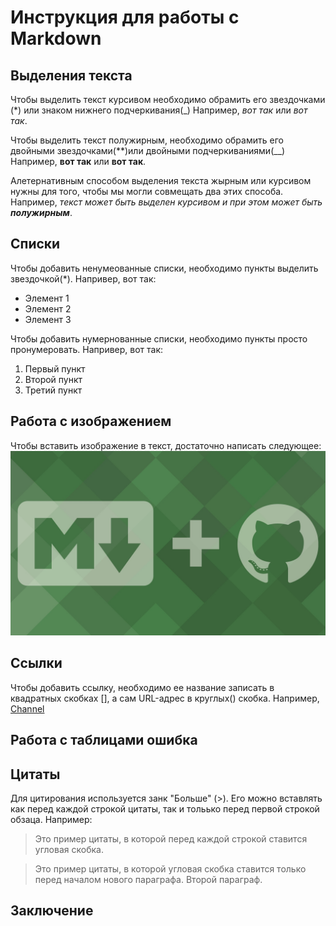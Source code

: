 # Инструкция для работы с Markdown

## Выделения текста

Чтобы выделить текст курсивом необходимо обрамить его звездочками (*) или знаком нижнего подчеркивания(_) Например, *вот так* или _вот так_.

Чтобы выделить текст полужирным, необходимо обрамить его двойными звездочками(**)или двойными подчеркиваниями(__) Например, **вот так** или __вот так__.

Алетернативным способом выделения текста жырным или курсивом нужны для того, чтобы мы могли совмещать два этих способа. Например, _текст может быть выделен курсивом и при этом может быть **полужирным**_.

## Списки

Чтобы добавить ненумеованные списки, необходимо пункты  выделить звездочкой(*). Напривер, вот так:
* Элемент 1
* Элемент 2
* Элемент 3

Чтобы добавить нумернованные списки, необходимо пункты просто пронумеровать. Напривер, вот так:

1. Первый пункт
2. Второй пункт
3. Третий пункт



## Работа с изображением

Чтобы вставить изображение в текст, достаточно написать следующее:
![Markdown](imeges.jpg)

## Ссылки

Чтобы добавить ссылку, необходимо ее название записать в квадратных скобках [], а сам URL-адрес в круглых() скобка. Например, [Сhannel](https://www.youtube.com/channel/UCtFRK-Ui-51F_lJUYPMRpNA)
## Работа с таблицами ошибка 


## Цитаты

Для цитирования используется занк "Больше" (>). Его можно вставлять как перед каждой строкой цитаты, так и тольько перед первой строкой обзаца. Например:
>Это пример цитаты,
>в которой перед каждой строкой
>ставится угловая скобка.

>Это пример цитаты,
в которой угловая скобка
ставится только перед началом нового параграфа.
>Второй параграф.

## Заключение 